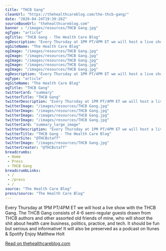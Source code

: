 ```yaml
--- 
title: "THCB Gang"
cleanUrl: "https://thehealthcareblog.com/the-thcb-gang/"
date: "2020-04-24T19:39:26Z"
sourceBaseUrl: "thehealthcareblog.com"
banner : "/images/resources/THCB Gang.jpg"
ogType: "article"
ogTitle: "THCB Gang - The Health Care Blog"
ogDescription: "Every Thursday at 1PM PT/4PM ET we will host a live show with the THCB Gang. The THCB Gang consists of 4-6 semi-regular guests drawn from THCB authors and other assorted oldContinue reading..."
ogSiteName: "The Health Care Blog"
ogImage: "/images/resources/THCB Gang.jpg"
ogImage: "/images/resources/THCB Gang.jpg"
ogImage: "/images/resources/THCB Gang.jpg"
ogImage: "/images/resources/THCB Gang.jpg"
ogImage: "/images/resources/THCB Gang.jpg"
ogDescription: "Every Thursday at 1PM PT/4PM ET we will host a live show with the THCB Gang. The THCB Gang consists of 4-6 semi-regular guests drawn from THCB authors and other assorted old friends of mine, who will shoot the shit about health care business, politics, practice, and tech. It should be fun but serious and..."
ogType: "article"
ogSiteName: "The Health Care Blog"
ogTitle: "THCB Gang"
twitterCard: "summary"
twitterTitle: "THCB Gang"
twitterDescription: "Every Thursday at 1PM PT/4PM ET we will host a live show with the THCB Gang. The THCB Gang consists of 4-6 semi-regular guests drawn from THCB authors and other assorted old friends of mine, who will shoot the shit about health care business, politics, practice, and tech. It should be fun but..."
twitterImage: "/images/resources/THCB Gang.jpg"
twitterImage: "/images/resources/THCB Gang.jpg"
twitterImage: "/images/resources/THCB Gang.jpg"
twitterImage: "/images/resources/THCB Gang.jpg"
twitterCard: "summary_large_image"
twitterDescription: "Every Thursday at 1PM PT/4PM ET we will host a live show with the THCB Gang. The THCB Gang consists of 4-6 semi-regular guests drawn from THCB authors and other assorted oldContinue reading..."
twitterTitle: "THCB Gang - The Health Care Blog"
twitterSite: "@THCBstaff"
twitterImage: "/images/resources/THCB Gang.jpg"
twitterCreator: "@THCBstaff"
breadcrumbs:
 - Home
 - Press
 - THCB Gang
breadcrumbLinks:
 - / 
 - /press
 - / 
source: "The Health Care Blog"
press/source: "The Health Care Blog"
---
```

Every Thursday at 1PM PT/4PM ET we will host a live show with the THCB Gang. The THCB Gang consists of 4-6 semi-regular guests drawn from THCB authors and other assorted old friends of mine, who will shoot the shit about health care business, politics, practice, and tech. It should be fun but serious and informative! It will also be preserved as a podcast on Itunes & Spotify Enjoy Matthew Holt  
  
[Read on thehealthcareblog.com](https://thehealthcareblog.com/the-thcb-gang/)
